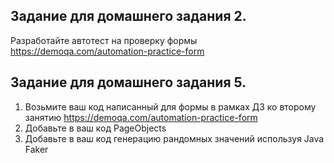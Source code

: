 ## Задание для домашнего задания 2.

Разработайте автотест на проверку формы https://demoqa.com/automation-practice-form

## Задание для домашнего задания 5.

1. Возьмите ваш код написанный для формы в рамках ДЗ ко второму занятию https://demoqa.com/automation-practice-form
2. Добавьте в ваш код PageObjects
3. Добавьте в ваш код генерацию рандомных значений используя Java Faker
